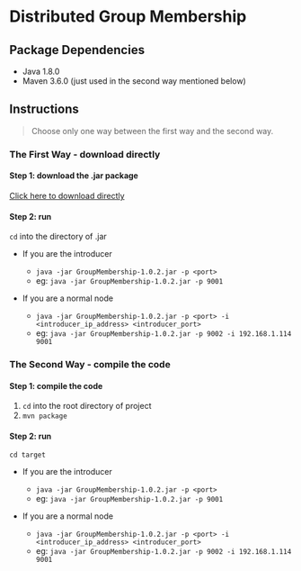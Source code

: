 # Distributed Group Membership
## Package Dependencies

- Java 1.8.0
- Maven 3.6.0 (just used in the second way mentioned below)

## Instructions

> Choose only one way between the first way and the second way.

### The First Way - download directly

#### Step 1: download the .jar package

[Click here to download directly](https://github.com/ChenCyl/GroupMembership/releases/download/v1.0.1/GroupMembership-1.0-SNAPSHOT.jar)

#### Step 2: run

`cd` into the directory of .jar

- If you are the introducer
  - `java -jar GroupMembership-1.0.2.jar -p <port> `
  - eg: `java -jar GroupMembership-1.0.2.jar -p 9001`

- If you are a normal node
  - `java -jar GroupMembership-1.0.2.jar -p <port> -i <introducer_ip_address> <introducer_port> `
  - eg: `java -jar GroupMembership-1.0.2.jar -p 9002 -i 192.168.1.114 9001`

### The Second Way - compile the code

#### Step 1: compile the code

1. `cd` into the root directory of project
2. `mvn package`

#### Step 2: run

`cd target`

- If you are the introducer
  - `java -jar GroupMembership-1.0.2.jar -p <port> `
  - eg: `java -jar GroupMembership-1.0.2.jar -p 9001`

- If you are a normal node
  - `java -jar GroupMembership-1.0.2.jar -p <port> -i <introducer_ip_address> <introducer_port> `
  - eg: `java -jar GroupMembership-1.0.2.jar -p 9002 -i 192.168.1.114 9001`